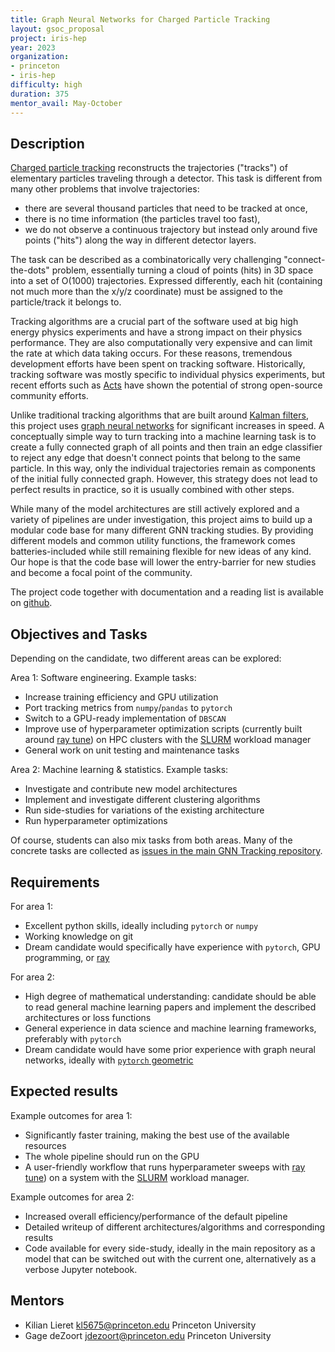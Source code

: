 ```yaml
---
title: Graph Neural Networks for Charged Particle Tracking
layout: gsoc_proposal
project: iris-hep
year: 2023
organization:
- princeton
- iris-hep
difficulty: high
duration: 375
mentor_avail: May-October
---
```


## Description

[Charged particle tracking][tracking-wiki] reconstructs the trajectories ("tracks") of elementary particles traveling through a detector. 
This task is different from many other problems that involve trajectories: 

* there are several thousand particles that need to be tracked at once,
* there is no time information (the particles travel too fast),
* we do not observe a continuous trajectory but instead only around five points ("hits") along the way in different detector layers.

The task can be described as a combinatorically very challenging "connect-the-dots" problem, essentially turning a cloud of points (hits) in 3D space into a set of O(1000) trajectories.
Expressed differently, each hit (containing not much more than the x/y/z coordinate) must be assigned to the particle/track it belongs to.

Tracking algorithms are a crucial part of the software used at big high energy physics experiments and have a strong impact on their physics performance.
They are also computationally very expensive and can limit the rate at which data taking occurs.
For these reasons, tremendous development efforts have been spent on tracking software.
Historically, tracking software was mostly specific to individual physics experiments, but recent efforts such as [Acts][acts] have shown the potential of strong open-source community efforts.

Unlike traditional tracking algorithms that are built around [Kalman filters][kalman], this project uses [graph neural networks][gnn-wiki] for significant increases in speed.
A conceptually simple way to turn tracking into a machine learning task is to create a fully connected graph of all points and then train an edge classifier to reject any edge that doesn't connect points that belong to the same particle. 
In this way, only the individual trajectories remain as components of the initial fully connected graph.
However, this strategy does not lead to perfect results in practice, so it is usually combined with other steps.

While many of the model architectures are still actively explored and a variety of pipelines are under investigation, this project aims to build up a modular code base for many different GNN tracking studies.
By providing different models and common utility functions, the framework comes batteries-included while still remaining flexible for new ideas of any kind.
Our hope is that the code base will lower the entry-barrier for new studies and become a focal point of the community. 

The project code together with documentation and a reading list is available on [github][ghorganization].

## Objectives and Tasks

Depending on the candidate, two different areas can be explored:

Area 1: Software engineering. Example tasks: 

* Increase training efficiency and GPU utilization
* Port tracking metrics from `numpy`/`pandas` to `pytorch`
* Switch to a GPU-ready implementation of `DBSCAN`
* Improve use of hyperparameter optimization scripts (currently built around [ray tune][raytune]) on HPC clusters with the [SLURM][SLURM] workload manager
* General work on unit testing and maintenance tasks

Area 2: Machine learning & statistics. Example tasks:

* Investigate and contribute new model architectures
* Implement and investigate different clustering algorithms
* Run side-studies for variations of the existing architecture
* Run hyperparameter optimizations

Of course, students can also mix tasks from both areas.
Many of the concrete tasks are collected as [issues in the main GNN Tracking repository][issues].

## Requirements

For area 1:

* Excellent python skills, ideally including `pytorch` or `numpy`
* Working knowledge on git
* Dream candidate would specifically have experience with `pytorch`, GPU programming, or [ray][ray]

For area 2:

* High degree of mathematical understanding: candidate should be able to read general machine learning papers and implement the described architectures or loss functions
* General experience in data science and machine learning frameworks, preferably with `pytorch`
* Dream candidate would have some prior experience with graph neural networks, ideally with [`pytorch` geometric][pyg]

## Expected results

Example outcomes for area 1:

* Significantly faster training, making the best use of the available resources
* The whole pipeline should run on the GPU
* A user-friendly workflow that runs hyperparameter sweeps with [ray tune][raytune]) on a system with the [SLURM][SLURM] workload manager.

Example outcomes for area 2:

* Increased overall efficiency/performance of the default pipeline
* Detailed writeup of different architectures/algorithms and corresponding results
* Code available for every side-study, ideally in the main repository as a model that can be switched out with the current one, alternatively as a verbose Jupyter notebook.

## Mentors

* Kilian Lieret [kl5675@princeton.edu](mailto:kl5675@princeton.edu) Princeton University
* Gage deZoort [jdezoort@princeton.edu](mailto:jdezoort@princeton.edu) Princeton University

[SLURM]: https://slurm.schedmd.com/overview.html
[raytune]: https://docs.ray.io/en/latest/tune/index.html
[issues]: https://github.com/gnn-tracking/gnn_tracking/issues
[ray]: https://www.ray.io/
[ghorganization]: https://github.com/gnn-tracking
[pyg]: https://pytorch-geometric.readthedocs.io/
[tracking-wiki]: https://en.wikipedia.org/wiki/Tracking_(particle_physics)
[gnn-wiki]: https://en.wikipedia.org/wiki/Graph_neural_network]
[acts]: https://github.com/acts-project/acts
[kalman]: https://en.wikipedia.org/wiki/Kalman_filter